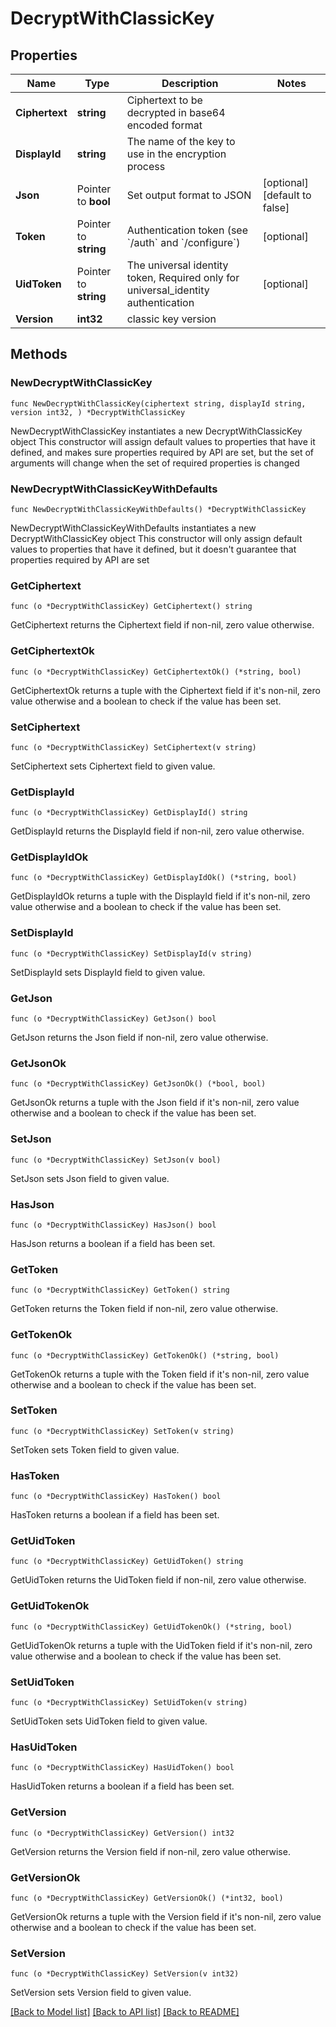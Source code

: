 # DecryptWithClassicKey

## Properties

Name | Type | Description | Notes
------------ | ------------- | ------------- | -------------
**Ciphertext** | **string** | Ciphertext to be decrypted in base64 encoded format | 
**DisplayId** | **string** | The name of the key to use in the encryption process | 
**Json** | Pointer to **bool** | Set output format to JSON | [optional] [default to false]
**Token** | Pointer to **string** | Authentication token (see &#x60;/auth&#x60; and &#x60;/configure&#x60;) | [optional] 
**UidToken** | Pointer to **string** | The universal identity token, Required only for universal_identity authentication | [optional] 
**Version** | **int32** | classic key version | 

## Methods

### NewDecryptWithClassicKey

`func NewDecryptWithClassicKey(ciphertext string, displayId string, version int32, ) *DecryptWithClassicKey`

NewDecryptWithClassicKey instantiates a new DecryptWithClassicKey object
This constructor will assign default values to properties that have it defined,
and makes sure properties required by API are set, but the set of arguments
will change when the set of required properties is changed

### NewDecryptWithClassicKeyWithDefaults

`func NewDecryptWithClassicKeyWithDefaults() *DecryptWithClassicKey`

NewDecryptWithClassicKeyWithDefaults instantiates a new DecryptWithClassicKey object
This constructor will only assign default values to properties that have it defined,
but it doesn't guarantee that properties required by API are set

### GetCiphertext

`func (o *DecryptWithClassicKey) GetCiphertext() string`

GetCiphertext returns the Ciphertext field if non-nil, zero value otherwise.

### GetCiphertextOk

`func (o *DecryptWithClassicKey) GetCiphertextOk() (*string, bool)`

GetCiphertextOk returns a tuple with the Ciphertext field if it's non-nil, zero value otherwise
and a boolean to check if the value has been set.

### SetCiphertext

`func (o *DecryptWithClassicKey) SetCiphertext(v string)`

SetCiphertext sets Ciphertext field to given value.


### GetDisplayId

`func (o *DecryptWithClassicKey) GetDisplayId() string`

GetDisplayId returns the DisplayId field if non-nil, zero value otherwise.

### GetDisplayIdOk

`func (o *DecryptWithClassicKey) GetDisplayIdOk() (*string, bool)`

GetDisplayIdOk returns a tuple with the DisplayId field if it's non-nil, zero value otherwise
and a boolean to check if the value has been set.

### SetDisplayId

`func (o *DecryptWithClassicKey) SetDisplayId(v string)`

SetDisplayId sets DisplayId field to given value.


### GetJson

`func (o *DecryptWithClassicKey) GetJson() bool`

GetJson returns the Json field if non-nil, zero value otherwise.

### GetJsonOk

`func (o *DecryptWithClassicKey) GetJsonOk() (*bool, bool)`

GetJsonOk returns a tuple with the Json field if it's non-nil, zero value otherwise
and a boolean to check if the value has been set.

### SetJson

`func (o *DecryptWithClassicKey) SetJson(v bool)`

SetJson sets Json field to given value.

### HasJson

`func (o *DecryptWithClassicKey) HasJson() bool`

HasJson returns a boolean if a field has been set.

### GetToken

`func (o *DecryptWithClassicKey) GetToken() string`

GetToken returns the Token field if non-nil, zero value otherwise.

### GetTokenOk

`func (o *DecryptWithClassicKey) GetTokenOk() (*string, bool)`

GetTokenOk returns a tuple with the Token field if it's non-nil, zero value otherwise
and a boolean to check if the value has been set.

### SetToken

`func (o *DecryptWithClassicKey) SetToken(v string)`

SetToken sets Token field to given value.

### HasToken

`func (o *DecryptWithClassicKey) HasToken() bool`

HasToken returns a boolean if a field has been set.

### GetUidToken

`func (o *DecryptWithClassicKey) GetUidToken() string`

GetUidToken returns the UidToken field if non-nil, zero value otherwise.

### GetUidTokenOk

`func (o *DecryptWithClassicKey) GetUidTokenOk() (*string, bool)`

GetUidTokenOk returns a tuple with the UidToken field if it's non-nil, zero value otherwise
and a boolean to check if the value has been set.

### SetUidToken

`func (o *DecryptWithClassicKey) SetUidToken(v string)`

SetUidToken sets UidToken field to given value.

### HasUidToken

`func (o *DecryptWithClassicKey) HasUidToken() bool`

HasUidToken returns a boolean if a field has been set.

### GetVersion

`func (o *DecryptWithClassicKey) GetVersion() int32`

GetVersion returns the Version field if non-nil, zero value otherwise.

### GetVersionOk

`func (o *DecryptWithClassicKey) GetVersionOk() (*int32, bool)`

GetVersionOk returns a tuple with the Version field if it's non-nil, zero value otherwise
and a boolean to check if the value has been set.

### SetVersion

`func (o *DecryptWithClassicKey) SetVersion(v int32)`

SetVersion sets Version field to given value.



[[Back to Model list]](../README.md#documentation-for-models) [[Back to API list]](../README.md#documentation-for-api-endpoints) [[Back to README]](../README.md)



